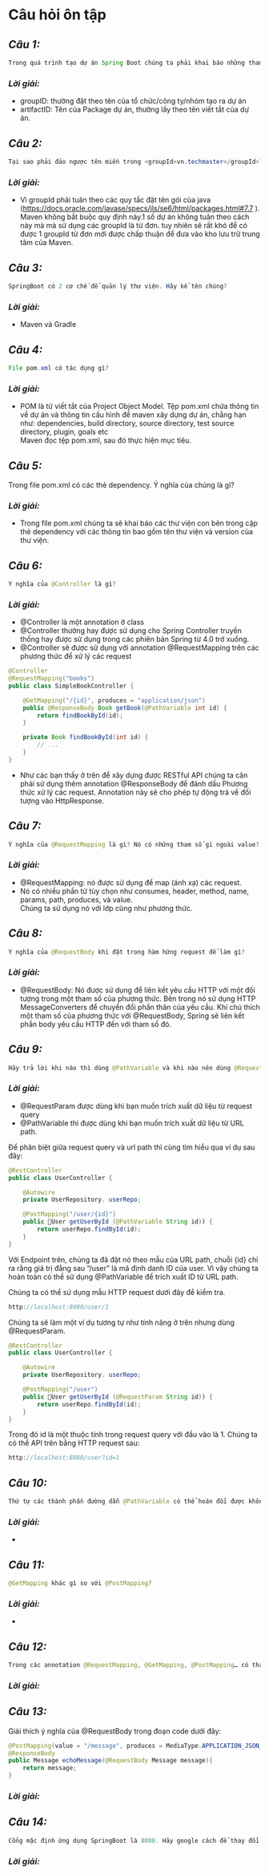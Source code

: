 # **Câu hỏi ôn tập**

## **_Câu 1:_**

```java
Trong quá trình tạo dự án Spring Boot chúng ta phải khai báo những tham số sau đây : groupID, artifactID. Ý nghĩa các tham số này là gì?
```

### _Lời giải:_

- groupID: thường đặt theo tên của tổ chức/công ty/nhóm tạo ra dự án
- artifactID: Tên của Package dự án, thường lấy theo tên viết tắt của dự án.

## **_Câu 2:_**

```java
Tại sao phải đảo ngược tên miền trong <groupId>vn.techmaster</groupId>?
```

### _Lời giải:_

- Vì groupId phải tuân theo các quy tắc đặt tên gói của java (https://docs.oracle.com/javase/specs/jls/se6/html/packages.html#7.7 ).
  Maven không bắt buộc quy định này.1 số dự án không tuân theo cách này mà mà sử dụng các groupId là từ đơn. tuy nhiên sẽ rất khó để có được 1 groupId từ đơn mới được chấp thuận để đưa vào kho lưu trữ trung tâm của Maven.

## **_Câu 3:_**

```java
SpringBoot có 2 cơ chế để quản lý thư viện. Hãy kể tên chúng?
```

### _Lời giải:_

- Maven và Gradle

## **_Câu 4:_**

```java
File pom.xml có tác dụng gì?
```

### _Lời giải:_

- POM là từ viết tắt của Project Object Model. Tệp pom.xml chứa thông tin về dự án và thông tin cấu hình để maven xây dựng dự án, chẳng hạn như: dependencies, build directory, source directory, test source directory, plugin, goals etc  
  Maven đọc tệp pom.xml, sau đó thực hiện mục tiêu.

## **_Câu 5:_**

Trong file pom.xml có các thẻ dependency. Ý nghĩa của chúng là gì?

### _Lời giải:_

- Trong file pom.xml chúng ta sẽ khai báo các thư viện con bên trong cặp thẻ dependency với các thông tin bao gồm tên thư viện và version của thư viện.

## **_Câu 6:_**

```java
Ý nghĩa của @Controller là gì?
```

### _Lời giải:_

- @Controller là một annotation ở class
- @Controller thường hay được sử dụng cho Spring Controller truyền thống hay được sử dụng trong các phiên bản Spring từ 4.0 trở xuống.
- @Controller sẽ được sử dụng với annotation @RequestMapping trên các phương thức để xử lý các request

```java
@Controller
@RequestMapping("books")
public class SimpleBookController {

    @GetMapping("/{id}", produces = "application/json")
    public @ResponseBody Book getBook(@PathVariable int id) {
        return findBookById(id);
    }

    private Book findBookById(int id) {
        // ...
    }
}
```

- Như các bạn thấy ở trên để xây dựng được RESTful API chúng ta cân phải sử dụng thêm annotation @ResponseBody để đánh dấu Phương thức xử lý các request. Annotation này sẽ cho phép tự động trả về đối tượng vào HttpResponse.

## **_Câu 7:_**

```java
Ý nghĩa của @RequestMapping là gì? Nó có những tham số gì ngoài value?
```

### _Lời giải:_

- @RequestMapping: nó được sử dụng để map (ánh xạ) các request.
- Nó có nhiều phần tử tùy chọn như consumes, header, method, name, params, path, produces, và value.  
  Chúng ta sử dụng nó với lớp cũng như phương thức.

## **_Câu 8:_**

```java
Ý nghĩa của @RequestBody khi đặt trong hàm hứng request để làm gì?

```

### _Lời giải:_

- @RequestBody: Nó được sử dụng để liên kết yêu cầu HTTP với một đối tượng trong một tham số của phương thức. Bên trong nó sử dụng HTTP MessageConverters để chuyển đổi phần thân của yêu cầu. Khi chú thích một tham số của phương thức với @RequestBody, Spring sẽ liên kết phần body yêu cầu HTTP đến với tham số đó.

## **_Câu 9:_**

```java
Hãy trả lời khi nào thì dùng @PathVariable và khi nào nên dùng @RequestParam
```

### _Lời giải:_

- @RequestParam được dùng khi bạn muốn trích xuất dữ liệu từ request query
- @PathVariable thì được dùng khi bạn muốn trích xuất dữ liệu từ URL path.

Để phân biệt giữa request query và url path thì cùng tìm hiểu qua ví dụ sau đây:

```java
@RestController
public class UserController {

    @Autowire
    private UserRepository. userRepo;

    @PostMapping("/user/{id}")
    public User getUserById (@PathVariable String id)) {
        return userRepo.findById(id);
    }
}
```

Với Endpoint trên, chúng ta đã đặt nó theo mẫu của URL path, chuỗi {id} chỉ ra rằng giá trị đằng sau “/user” là mã định danh ID của user. Vì vậy chúng ta hoàn toàn có thể sử dụng @PathVariable để trích xuất ID từ URL path.

Chúng ta có thể sử dụng mẫu HTTP request dưới đây để kiểm tra.

```java
http://localhost:8080/user/1
```

Chúng ta sẽ làm một ví dụ tương tự như tính năng ở trên nhưng dùng @RequestParam.

```java
@RestController
public class UserController {

    @Autowire
    private UserRepository. userRepo;

    @PostMapping("/user")
    public User getUserById (@RequestParam String id)) {
        return userRepo.findById(id);
    }
}
```

Trong đó id là một thuộc tính trong request query với đầu vào là 1. Chúng ta có thể API trên bằng HTTP request sau:

```java
http://localhost:8080/user?id=1
```

## **_Câu 10:_**

```java
Thứ tự các thành phần đường dẫn @PathVariable có thể hoán đổi được không?
```

### _Lời giải:_

-

## **_Câu 11:_**

```java
@GetMapping khác gì so với @PostMapping?
```

### _Lời giải:_
-

## **_Câu 12:_**

```java
Trong các annotation @RequestMapping, @GetMapping, @PostMapping… có tham số produces = MediaType.XXXX ý nghĩa tham số này là gì?
```

### _Lời giải:_

## **_Câu 13:_**

Giải thích ý nghĩa của @RequestBody trong đoạn code dưới đây:

```java
@PostMapping(value = "/message", produces = MediaType.APPLICATION_JSON_VALUE)
@ResponseBody
public Message echoMessage(@RequestBody Message message){
    return message;
}
```

### _Lời giải:_

## **_Câu 14:_**

```java
Cổng mặc định ứng dụng SpringBoot là 8080. Hãy google cách để thay đổi cổng lắng nghe mặc định

```

### _Lời giải:_
